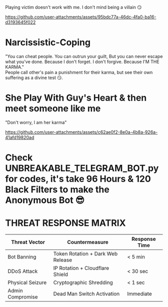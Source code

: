 Playing victim doesn't work with me.
I don't mind being a villain 😏

https://github.com/user-attachments/assets/95bdc77a-46dc-4fa0-ba16-d3193645f022

# Narcissistic-Coping
"You can cheat people. You can outrun your guilt, But you can never escape what you've done. Because I don't forget. I don't forgive. Because I'M THE KARMA."  
People call other's pain a punishment for their karma, but see their own suffering as a divine test 😏. 

# She Play With Guy's Heart & then meet someone like me
"Don't worry, l am her karma"

https://github.com/user-attachments/assets/c62ae0f2-8e0a-4b8a-926a-41afd19820ad


# Check UNBREAKABLE_TELEGRAM_BOT.py for codes, it's take 96 Hours & 120 Black Filters to make the Anonymous Bot 😎



# **THREAT RESPONSE MATRIX**  
| Threat Vector          | Countermeasure                     | Response Time |  
|------------------------|------------------------------------|---------------|  
| Bot Banning            | Token Rotation + Dark Web Release  | < 5 min       |  
| DDoS Attack            | IP Rotation + Cloudflare Shield    | < 30 sec      |  
| Physical Seizure       | Cryptographic Shredding            | < 1 sec       |  
| Admin Compromise       | Dead Man Switch Activation         | Immediate     |
